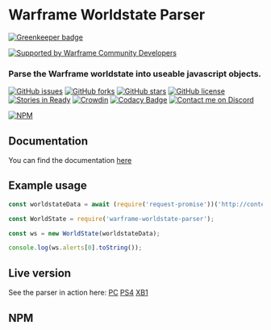 # Warframe Worldstate Parser

[![Greenkeeper badge](https://badges.greenkeeper.io/WFCD/warframe-worldstate-parser.svg)](https://greenkeeper.io/)

[![Supported by Warframe Community Developers](https://warframestat.us/wfcd.png)](https://github.com/WFCD "Supported by Warframe Community Developers")

### Parse the Warframe worldstate into useable javascript objects.


[![GitHub issues](https://img.shields.io/github/issues/wfcd/warframe-worldstate-parser.svg)](https://github.com/wfcd/warframe-worldstate-parser/issues)
[![GitHub forks](https://img.shields.io/github/forks/wfcd/warframe-worldstate-parser.svg)](https://github.com/wfcd/warframe-worldstate-parser/network)
[![GitHub stars](https://img.shields.io/github/stars/wfcd/warframe-worldstate-parser.svg)](https://github.com/wfcd/warframe-worldstate-parser/stargazers)
[![GitHub license](https://img.shields.io/badge/license-MIT-blue.svg)](https://raw.githubusercontent.com/wfcd/warframe-worldstate-parser/master/LICENSE)
[![Stories in Ready](https://badge.waffle.io/wfcd/warframe-worldstate-parser.png?label=ready&title=Ready)](http://waffle.io/wfcd/warframe-worldstate-parser)
[![Crowdin](https://d322cqt584bo4o.cloudfront.net/genesis-parser/localized.svg)](https://crowdin.com/project/genesis-parser)
[![Codacy Badge](https://api.codacy.com/project/badge/Grade/f873ee96e28b4568828c297bebe053b4)](https://www.codacy.com/app/aliasfalse/warframe-worldstate-parser?utm_source=github.com&amp;utm_medium=referral&amp;utm_content=WFCD/warframe-worldstate-parser&amp;utm_campaign=Badge_Grade)
[![Contact me on Discord](https://img.shields.io/badge/discord-Tobiah%238452-7289DA.svg)](https://discord.gg/warframe "Contact me on Discord: Tobiah#8452")

[![NPM](https://nodei.co/npm/warframe-worldstate-parser.png?downloads=true&downloadRank=true&stars=true)](https://nodei.co/npm/warframe-worldstate-parser/)

## Documentation
You can find the documentation [here](https://wfcd.github.io/warframe-worldstate-parser/)

## Example usage

```javascript
const worldstateData = await (require('request-promise'))('http://content.warframe.com/dynamic/worldState.php');

const WorldState = require('warframe-worldstate-parser');

const ws = new WorldState(worldstateData);

console.log(ws.alerts[0].toString());
```

## Live version
See the parser in action here: [PC](https://ws.warframestat.us/pc) [PS4](https://ws.warframestat.us/ps4) [XB1](https://ws.warframestat.us/xb1)


## NPM
